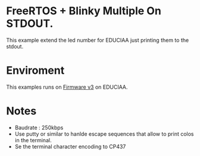 # FreeRTOS + Blinky Multiple On STDOUT.

This example extend the led number for EDUCIAA just printing them to the stdout.

# Enviroment

This examples runs on [Firmware v3](https://github.com/epernia/firmware_v3) on EDUCIAA.

# Notes

* Baudrate : 250kbps
* Use putty or similar to hanlde escape sequences that allow to print colos in the terminal.
* Se the terminal character encoding to CP437
